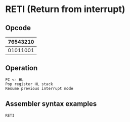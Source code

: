 # RETI (Return from interrupt)

## Opcode
| 76543210 |
|----------|    
| 01011001 |

## Operation
```
PC <- HL
Pop register HL stack
Resume previous interrupt mode
```

## Assembler syntax examples
```
RETI
```
